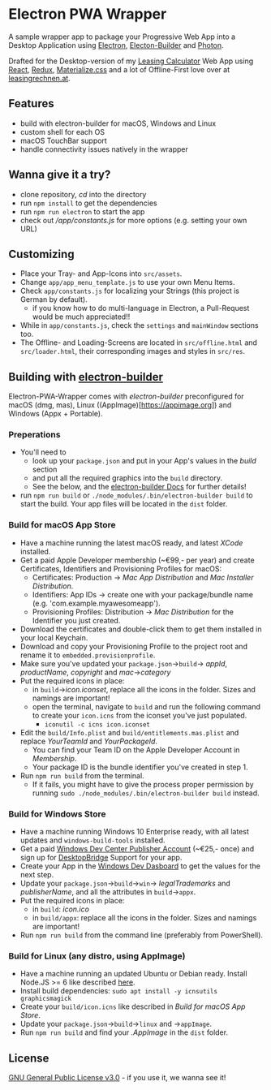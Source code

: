 # Electron PWA Wrapper

A sample wrapper app to package your Progressive Web App into a Desktop Application using [Electron](https://github.com/electron/electron), [Electon-Builder](https://github.com/electron-userland/electron-builder) and [Photon](https://github.com/connors/photon).

Drafted for the Desktop-version of my [Leasing Calculator](https://www.leasingrechnen.at) Web App using [React](https://github.com/facebook/react), [Redux](https://github.com/reactjs/redux), [Materialize.css](https://github.com/Dogfalo/materialize) and a lot of Offline-First love over at [leasingrechnen.at](https://www.leasingrechnen.at).

## Features
- build with electron-builder for macOS, Windows and Linux
- custom shell for each OS
- macOS TouchBar support
- handle connectivity issues natively in the wrapper

## Wanna give it a try?
- clone repository, *cd* into the directory
- run `npm install` to get the dependencies
- run `npm run electron` to start the app
- check out */app/constants.js* for more options (e.g. setting your own URL)

## Customizing
- Place your Tray- and App-Icons into `src/assets`.
- Change `app/app_menu_template.js` to use your own Menu Items.
- Check `app/constants.js` for localizing your Strings (this project is German by default).
	- if you know how to do multi-language in Electron, a Pull-Request would be much appreciated!!
- While in `app/constants.js`, check the `settings` and `mainWindow` sections too.
- The Offline- and Loading-Screens are located in `src/offline.html` and `src/loader.html`, their corresponding images and styles in `src/res`.

## Building with [electron-builder](https://github.com/electron-userland/electron-builder)
Electron-PWA-Wrapper comes with *electron-builder* preconfigured for macOS (dmg, mas), Linux ((AppImage)[https://appimage.org]) and Windows (Appx + Portable).

### Preperations
- You'll need to 
	- look up your `package.json` and put in your App's values in the *build* section
	- and put all the required graphics into the `build` directory.
	- See the below, and the [electron-builder Docs](https://www.electron.build) for further details!
- run `npm run build` or `./node_modules/.bin/electron-builder build` to start the build. Your app files will be located in the `dist` folder.

### Build for macOS App Store
- Have a machine running the latest macOS ready, and latest _XCode_ installed.
- Get a paid Apple Developer membership (~€99,- per year) and create Certificates, Identifiers and Provisioning Profiles for macOS:
	- Certificates: Production -> _Mac App Distribution_ and _Mac Installer Distribution_.
	- Identifiers: App IDs -> create one with your package/bundle name (e.g. 'com.example.myawesomeapp').
	- Provisioning Profiles: Distribution -> _Mac Distribution_ for the Identifier you just created.
- Download the certificates and double-click them to get them installed in your local Keychain.
- Download and copy your Provisioning Profile to the project root and rename it to `embedded.provisionprofile`.
- Make sure you've updated your `package.json`->`build`-> _appId_, _productName_, _copyright_ and _mac_->_category_
- Put the required icons in place:
	- in `build`->_icon.iconset_, replace all the icons in the folder. Sizes and namings are important!
	- open the terminal, navigate to `build` and run the following command to create your `icon.icns` from the iconset you've just populated.
		- `iconutil -c icns icon.iconset`
- Edit the `build/Info.plist` and `build/entitlements.mas.plist` and replace _YourTeamId_ and _YourPackageId_.
	- You can find your Team ID on the Apple Developer Account in _Membership_.
	- Your package ID is the bundle identifier you've created in step 1.
- Run `npm run build` from the terminal.
	- If it fails, you might have to give the process proper permission by running `sudo ./node_modules/.bin/electron-builder build` instead.

### Build for Windows Store
- Have a machine running Windows 10 Enterprise ready, with all latest updates and `windows-build-tools` installed.
- Get a paid [Windows Dev Center Publisher Account](https://developer.microsoft.com/en-us/store/register) (~€25,- once) and sign up for [DesktopBridge](https://developer.microsoft.com/en-us/windows/projects/campaigns/desktop-bridge) Support for your app.
- Create your App in the [Windows Dev Dasboard](https://developer.microsoft.com/en-us/dashboard/windows/overview) to get the values for the next step.
- Update your `package.json`->`build`->`win`-> _legalTrademarks_ and _publisherName_, and all the attributes in `build`->`appx`.
- Put the required icons in place:
	- in `build`: _icon.ico_
	- in `build/appx`: replace all the icons in the folder. Sizes and namings are important!
- Run `npm run build` from the command line (preferably from PowerShell).

### Build for Linux (any distro, using AppImage)
- Have a machine running an updated Ubuntu or Debian ready. Install Node.JS >= 6 like described [here](https://nodejs.org/en/download/package-manager).
- Install build dependencies: `sudo apt install -y icnsutils graphicsmagick`
- Create your `build/icon.icns` like described in _Build for macOS App Store_.
- Update your `package.json`->`build`->`linux` and ->`appImage`.
- Run `npm run build` and find your _.AppImage_ in the `dist` folder.

## License
[GNU General Public License v3.0](https://www.gnu.org/licenses/gpl-3.0.en.html) - if you use it, we wanna see it!
